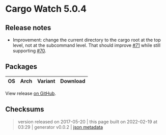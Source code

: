 # Cargo Watch 5.0.4

## Release notes

<ul>
<li>Improvement: change the current directory to the cargo root at the top level, not at the subcommand level. That should improve <a class="issue-link js-issue-link" data-error-text="Failed to load title" data-id="228545113" data-permission-text="Title is private" data-url="https://github.com/watchexec/cargo-watch/issues/71" data-hovercard-type="issue" data-hovercard-url="/watchexec/cargo-watch/issues/71/hovercard" href="https://github.com/watchexec/cargo-watch/issues/71">#71</a> while still supporting <a class="issue-link js-issue-link" data-error-text="Failed to load title" data-id="228473054" data-permission-text="Title is private" data-url="https://github.com/watchexec/cargo-watch/issues/70" data-hovercard-type="pull_request" data-hovercard-url="/watchexec/cargo-watch/pull/70/hovercard" href="https://github.com/watchexec/cargo-watch/pull/70">#70</a>.</li>
</ul>

## Packages

<table class="downloads">
<thead>
<tr>
<th>OS</th>
<th>Arch</th>
<th>Variant</th>
<th>Download</th>

</tr>
</thead>
<tbody></tbody>
</table>


View release [on GitHub](https://github.com/watchexec/cargo-watch/releases/v5.0.4).

## Checksums





>	 version released on 2017-05-20
>	|
>	this page built on 2022-02-19 at 03:29
>	| generator v0.0.2
>	| [json metadata](meta.json)

